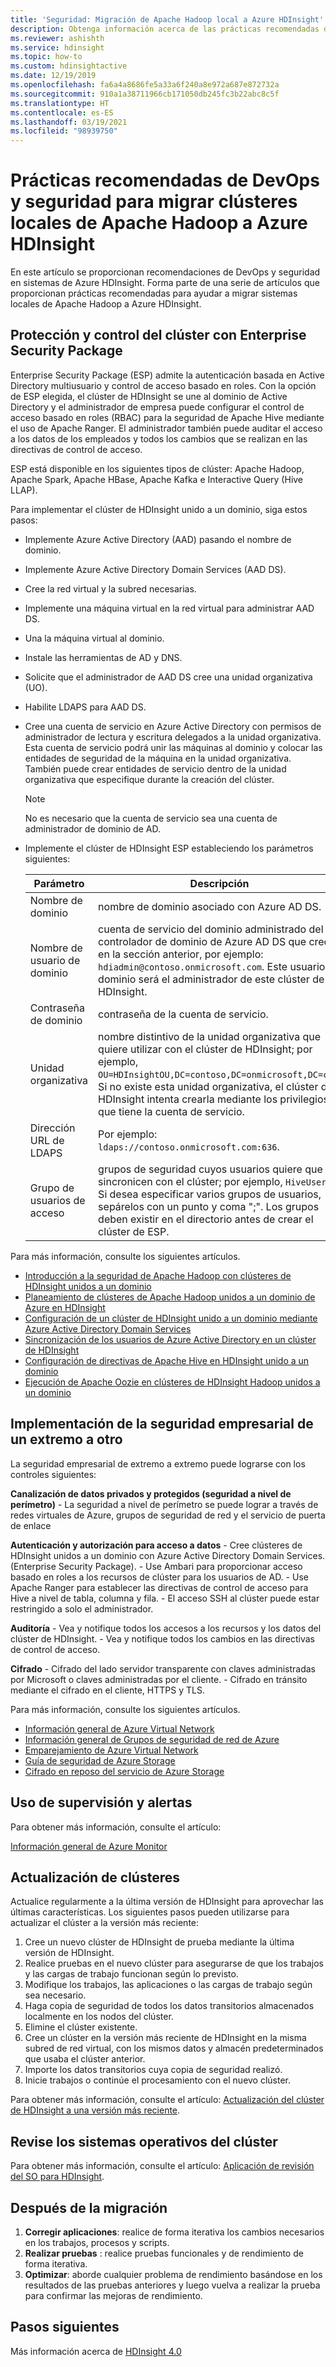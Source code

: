 ```yaml
---
title: 'Seguridad: Migración de Apache Hadoop local a Azure HDInsight'
description: Obtenga información acerca de las prácticas recomendadas de DevOps y seguridad para migrar clústeres locales de Apache Hadoop a Azure HDInsight.
ms.reviewer: ashishth
ms.service: hdinsight
ms.topic: how-to
ms.custom: hdinsightactive
ms.date: 12/19/2019
ms.openlocfilehash: fa6a4a8686fe5a33a6f240a8e972a687e872732a
ms.sourcegitcommit: 910a1a38711966cb171050db245fc3b22abc8c5f
ms.translationtype: HT
ms.contentlocale: es-ES
ms.lasthandoff: 03/19/2021
ms.locfileid: "98939750"
---
```

# <a name="migrate-on-premises-apache-hadoop-clusters-to-azure-hdinsight---security-and-devops-best-practices"></a>Prácticas recomendadas de DevOps y seguridad para migrar clústeres locales de Apache Hadoop a Azure HDInsight

En este artículo se proporcionan recomendaciones de DevOps y seguridad en sistemas de Azure HDInsight. Forma parte de una serie de artículos que proporcionan prácticas recomendadas para ayudar a migrar sistemas locales de Apache Hadoop a Azure HDInsight.

## <a name="secure-and-govern-cluster-with-enterprise-security-package"></a>Protección y control del clúster con Enterprise Security Package

Enterprise Security Package (ESP) admite la autenticación basada en Active Directory multiusuario y control de acceso basado en roles. Con la opción de ESP elegida, el clúster de HDInsight se une al dominio de Active Directory y el administrador de empresa puede configurar el control de acceso basado en roles (RBAC) para la seguridad de Apache Hive mediante el uso de Apache Ranger. El administrador también puede auditar el acceso a los datos de los empleados y todos los cambios que se realizan en las directivas de control de acceso.

ESP está disponible en los siguientes tipos de clúster: Apache Hadoop, Apache Spark, Apache HBase, Apache Kafka e Interactive Query (Hive LLAP).

Para implementar el clúster de HDInsight unido a un dominio, siga estos pasos:

- Implemente Azure Active Directory (AAD) pasando el nombre de dominio.
- Implemente Azure Active Directory Domain Services (AAD DS).
- Cree la red virtual y la subred necesarias.
- Implemente una máquina virtual en la red virtual para administrar AAD DS.
- Una la máquina virtual al dominio.
- Instale las herramientas de AD y DNS.
- Solicite que el administrador de AAD DS cree una unidad organizativa (UO).
- Habilite LDAPS para AAD DS.
- Cree una cuenta de servicio en Azure Active Directory con permisos de administrador de lectura y escritura delegados a la unidad organizativa. Esta cuenta de servicio podrá unir las máquinas al dominio y colocar las entidades de seguridad de la máquina en la unidad organizativa. También puede crear entidades de servicio dentro de la unidad organizativa que especifique durante la creación del clúster.

    > [!Note]
    > No es necesario que la cuenta de servicio sea una cuenta de administrador de dominio de AD.

- Implemente el clúster de HDInsight ESP estableciendo los parámetros siguientes:

    |Parámetro |Descripción |
    |---|---|
    |Nombre de dominio|nombre de dominio asociado con Azure AD DS.|
    |Nombre de usuario de dominio|cuenta de servicio del dominio administrado del controlador de dominio de Azure AD DS que creó en la sección anterior, por ejemplo: `hdiadmin@contoso.onmicrosoft.com`. Este usuario de dominio será el administrador de este clúster de HDInsight.|
    |Contraseña de dominio|contraseña de la cuenta de servicio.|
    |Unidad organizativa|nombre distintivo de la unidad organizativa que quiere utilizar con el clúster de HDInsight; por ejemplo, `OU=HDInsightOU,DC=contoso,DC=onmicrosoft,DC=com`. Si no existe esta unidad organizativa, el clúster de HDInsight intenta crearla mediante los privilegios que tiene la cuenta de servicio.|
    |Dirección URL de LDAPS|Por ejemplo: `ldaps://contoso.onmicrosoft.com:636`.|
    |Grupo de usuarios de acceso|grupos de seguridad cuyos usuarios quiere que se sincronicen con el clúster; por ejemplo, `HiveUsers`. Si desea especificar varios grupos de usuarios, sepárelos con un punto y coma ";". Los grupos deben existir en el directorio antes de crear el clúster de ESP.|

Para más información, consulte los siguientes artículos.

- [Introducción a la seguridad de Apache Hadoop con clústeres de HDInsight unidos a un dominio](../domain-joined/hdinsight-security-overview.md)
- [Planeamiento de clústeres de Apache Hadoop unidos a un dominio de Azure en HDInsight](../domain-joined/apache-domain-joined-architecture.md)
- [Configuración de un clúster de HDInsight unido a un dominio mediante Azure Active Directory Domain Services](../domain-joined/apache-domain-joined-configure-using-azure-adds.md)
- [Sincronización de los usuarios de Azure Active Directory en un clúster de HDInsight](../hdinsight-sync-aad-users-to-cluster.md)
- [Configuración de directivas de Apache Hive en HDInsight unido a un dominio](../domain-joined/apache-domain-joined-run-hive.md)
- [Ejecución de Apache Oozie en clústeres de HDInsight Hadoop unidos a un dominio](../domain-joined/hdinsight-use-oozie-domain-joined-clusters.md)

## <a name="implement-end-to-end-enterprise-security"></a>Implementación de la seguridad empresarial de un extremo a otro

La seguridad empresarial de extremo a extremo puede lograrse con los controles siguientes:

**Canalización de datos privados y protegidos (seguridad a nivel de perímetro)**
    - La seguridad a nivel de perímetro se puede lograr a través de redes virtuales de Azure, grupos de seguridad de red y el servicio de puerta de enlace

**Autenticación y autorización para acceso a datos**
    - Cree clústeres de HDInsight unidos a un dominio con Azure Active Directory Domain Services. (Enterprise Security Package).
    - Use Ambari para proporcionar acceso basado en roles a los recursos de clúster para los usuarios de AD.
    - Use Apache Ranger para establecer las directivas de control de acceso para Hive a nivel de tabla, columna y fila.
    - El acceso SSH al clúster puede estar restringido a solo el administrador.

**Auditoría**
    - Vea y notifique todos los accesos a los recursos y los datos del clúster de HDInsight.
    - Vea y notifique todos los cambios en las directivas de control de acceso.

**Cifrado**
    - Cifrado del lado servidor transparente con claves administradas por Microsoft o claves administradas por el cliente.
    - Cifrado en tránsito mediante el cifrado en el cliente, HTTPS y TLS.

Para más información, consulte los siguientes artículos.

- [Información general de Azure Virtual Network](../../virtual-network/virtual-networks-overview.md)
- [Información general de Grupos de seguridad de red de Azure](../../virtual-network/network-security-groups-overview.md)
- [Emparejamiento de Azure Virtual Network](../../virtual-network/virtual-network-peering-overview.md)
- [Guía de seguridad de Azure Storage](../../storage/blobs/security-recommendations.md)
- [Cifrado en reposo del servicio de Azure Storage](../../storage/common/storage-service-encryption.md)

## <a name="use-monitoring--alerting"></a>Uso de supervisión y alertas

Para obtener más información, consulte el artículo:

[Información general de Azure Monitor](../../azure-monitor/overview.md)

## <a name="upgrade-clusters"></a>Actualización de clústeres

Actualice regularmente a la última versión de HDInsight para aprovechar las últimas características. Los siguientes pasos pueden utilizarse para actualizar el clúster a la versión más reciente:

1. Cree un nuevo clúster de HDInsight de prueba mediante la última versión de HDInsight.
1. Realice pruebas en el nuevo clúster para asegurarse de que los trabajos y las cargas de trabajo funcionan según lo previsto.
1. Modifique los trabajos, las aplicaciones o las cargas de trabajo según sea necesario.
1. Haga copia de seguridad de todos los datos transitorios almacenados localmente en los nodos del clúster.
1. Elimine el clúster existente.
1. Cree un clúster en la versión más reciente de HDInsight en la misma subred de red virtual, con los mismos datos y almacén predeterminados que usaba el clúster anterior.
1. Importe los datos transitorios cuya copia de seguridad realizó.
1. Inicie trabajos o continúe el procesamiento con el nuevo clúster.

Para obtener más información, consulte el artículo: [Actualización del clúster de HDInsight a una versión más reciente](../hdinsight-upgrade-cluster.md).

## <a name="patch-cluster-operating-systems"></a>Revise los sistemas operativos del clúster

Para obtener más información, consulte el artículo: [Aplicación de revisión del SO para HDInsight](../hdinsight-os-patching.md).

## <a name="post-migration"></a>Después de la migración

1. **Corregir aplicaciones**: realice de forma iterativa los cambios necesarios en los trabajos, procesos y scripts.
2. **Realizar pruebas** : realice pruebas funcionales y de rendimiento de forma iterativa.
3. **Optimizar**: aborde cualquier problema de rendimiento basándose en los resultados de las pruebas anteriores y luego vuelva a realizar la prueba para confirmar las mejoras de rendimiento.

## <a name="next-steps"></a>Pasos siguientes

Más información acerca de [HDInsight 4.0](./apache-hadoop-introduction.md)